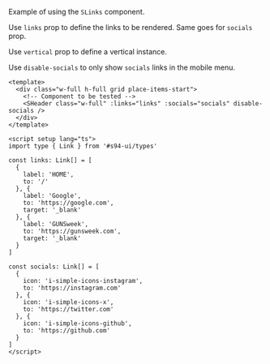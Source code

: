 Example of using the `SLinks` component.

Use `links` prop to define the links to be rendered. Same goes for `socials` prop.

Use `vertical` prop to define a vertical instance.

Use `disable-socials` to only show `socials` links in the mobile menu.

```vue
<template>
  <div class="w-full h-full grid place-items-start">
    <!-- Component to be tested -->
    <SHeader class="w-full" :links="links" :socials="socials" disable-socials />
  </div>
</template>

<script setup lang="ts">
import type { Link } from '#s94-ui/types'

const links: Link[] = [
  {
    label: 'HOME',
    to: '/'
  }, {
    label: 'Google',
    to: 'https://google.com',
    target: '_blank'
  }, {
    label: 'GUNSweek',
    to: 'https://gunsweek.com',
    target: '_blank'
  }
]

const socials: Link[] = [
  {
    icon: 'i-simple-icons-instagram',
    to: 'https://instagram.com'
  }, {
    icon: 'i-simple-icons-x',
    to: 'https://twitter.com'
  }, {
    icon: 'i-simple-icons-github',
    to: 'https://github.com'
  }
]
</script>
```